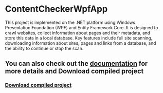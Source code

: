 # ContentCheckerWpfApp
This project is implemented on the .NET platform using Windows Presentation Foundation (WPF) and Entity Framework Core. It is designed to crawl websites, collect information about pages and their metadata, and store this data in a local database. Key features include full site scanning, downloading information about sites, pages and links from a database, and the ability to continue or stop the scan.
## You can also check out the [documentation](https://xn--80aabspfh9bq.com.ua/posts/1) for more details and Download compiled project

### [Download compiled project](https://xn--80aabspfh9bq.com.ua/download/ContentCheckerWpfApp.zip)
